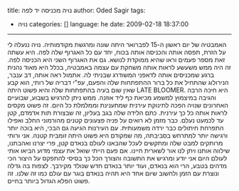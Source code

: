 title: נויה מכניסה יד לפה
author: Oded Sagir
tags:
  - נויה
categories: []
language: he
date: 2009-02-18 18:37:00
---
האמבטיה של יום ראשון ה-15 לפברואר היתה שונה ומרגשת מקודמותיה. נויה ננעלה לי על הזרת, תפסה אותה והכניסה אותה בכוח, יחד עם כל האגרוף שלה לפה. היא עשתה זאת מספר פעמים וראו שהיא ממוקדת לנושא. גם את האגרוף השני היא הכניסה לפה. זה היה ממש משעשע לראות אותה משחקת עם עצמה באמבטיה, בכלל היא מאוד נהנית ברגע שמכניסים אותה לדאפני המשודרג שבניתי לה.
אתמול ראה אותה, דב ענבר, הנירולוג שהתחיל את כל ברור ההתפתחות שלה והפעם, עפ"י דבריה של רותי, הוא קבע שאין שום בעיה בהתפתחות שלה והיא פשוט היתה LATE BLOOMER. היא חיכה הרבה והגיבה במיצמוץ למשמע מכיאת כף ליד אוזנה.
ממש ניתן להרגיש בשבוע, שבועיים האחרונים שנויה הפכה לתינוקת עירנית שמתענינת וממלמלת כל היום. זה פשוט מקסים לראות אותה כל כך עירנית.
כתם הלידה שלה בגב בעליון, זה שבצורת תות אדמדם, קטן עד לכמעט נעלם. כבר מזמן לא רואים על פניה פצעונים קטנים מהורמוני החלב ואפילו התפרחת חיתולים כבר ירדה משמעותית. עם העירנות הגיעה גם הבכי, היא בוכה יותר ורגישה יותר למתרחש בסביבתה, מה שמקודם היא פשוט היתה זומבית קטנה.
אני ורותי מרותקים למבט שלה ומתקשים לעכל שהבאנו לעולם בנאדם קטן, פרי יצרנו ואהבתנו, שילווה אותנו ויתן לנו אור לשארית חיינו.
אם פעם הייתי שואל את עצמי מדוע הביאו אותי לעולם היום אני יודע ומרגיש את התשובה והצורך הכל כך בסיסי להתפקס על היצור הכי מדהים בטבע, הרי הוא בנאדם, ועוד יותר בנאדם חדש שנולד מקירבך. לצפות בה גדלה ונוצרת עם הזמן ולחשוב שיום אחד היא תהיה בנאדם בוגר עם עולם כמו זה שלנו. זה פשוט הפלא הגדול ביותר בחיים.